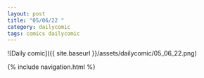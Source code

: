 ```yaml
---
layout: post
title: "05/06/22 "
category: dailycomic
tags: comics dailycomic
---
```

![Daily comic]({{ site.baseurl }}/assets/dailycomic/05_06_22.png)

{% include navigation.html %}

